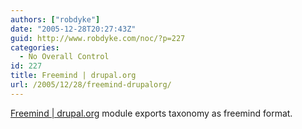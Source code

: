 ```yaml
---
authors: ["robdyke"]
date: "2005-12-28T20:27:43Z"
guid: http://www.robdyke.com/noc/?p=227
categories:
  - No Overall Control
id: 227
title: Freemind | drupal.org
url: /2005/12/28/freemind-drupalorg/
---
```

[Freemind | drupal.org](http://drupal.org/node/40920) module exports taxonomy as freemind format.
